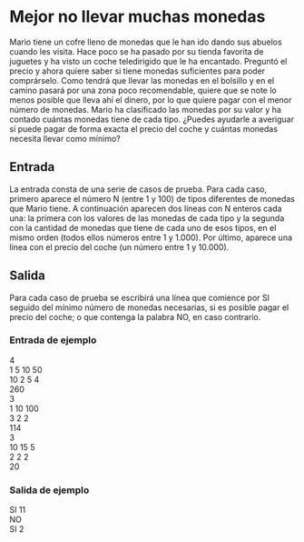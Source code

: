 # Mejor no llevar muchas monedas

Mario tiene un cofre lleno de monedas que le han ido dando sus
abuelos cuando les visita. Hace poco se ha pasado por su tienda favorita de juguetes y ha visto un coche teledirigido que le ha encantado.
Preguntó el precio y ahora quiere saber si tiene monedas suficientes para poder comprárselo. Como tendrá que llevar las monedas en
el bolsillo y en el camino pasará por una zona poco recomendable,
quiere que se note lo menos posible que lleva ahí el dinero, por lo que quiere pagar con el
menor número de monedas.
Mario ha clasificado las monedas por su valor y ha contado cuántas monedas tiene de cada
tipo. ¿Puedes ayudarle a averiguar si puede pagar de forma exacta el precio del coche y
cuántas monedas necesita llevar como mínimo?

## Entrada

La entrada consta de una serie de casos de prueba. Para cada caso, primero aparece el
número N (entre 1 y 100) de tipos diferentes de monedas que Mario tiene. A continuación
aparecen dos líneas con N enteros cada una: la primera con los valores de las monedas de
cada tipo y la segunda con la cantidad de monedas que tiene de cada uno de esos tipos,
en el mismo orden (todos ellos números entre 1 y 1.000). Por último, aparece una línea con
el precio del coche (un número entre 1 y 10.000).

## Salida

Para cada caso de prueba se escribirá una línea que comience por SI seguido del mínimo
número de monedas necesarias, si es posible pagar el precio del coche; o que contenga la
palabra NO, en caso contrario.

### Entrada de ejemplo

4  
1 5 10 50  
10 2 5 4  
260  
3  
1 10 100  
3 2 2  
114  
3  
10 15 5  
2 2 2  
20

### Salida de ejemplo

SI 11  
NO  
SI 2

